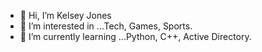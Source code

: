 - 👋 Hi,  I’m Kelsey Jones
- 👀 I’m interested in ...Tech, Games, Sports.
- 🌱 I’m currently learning ...Python, C++, Active Directory.
<!---
Kels-bit/Kels-bit is a ✨ special ✨ repository because its `README.md` (this file) appears on your GitHub profile.
You can click the Preview link to take a look at your changes.
--->
